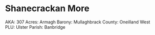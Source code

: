 # Shanecrackan More

AKA: 307
Acres: Armagh
Barony: Mullaghbrack
County: Oneilland West
PLU: Ulster
Parish: Banbridge
